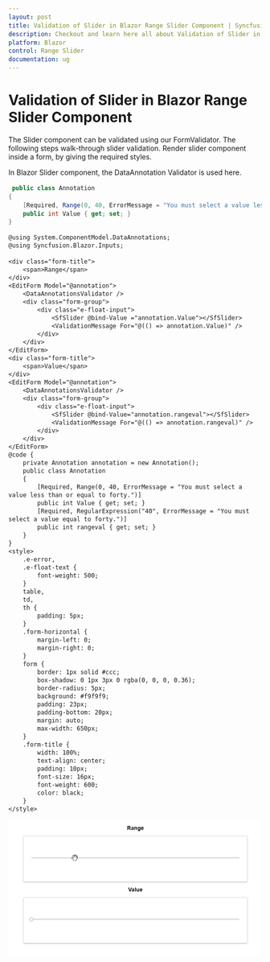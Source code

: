 ```yaml
---
layout: post
title: Validation of Slider in Blazor Range Slider Component | Syncfusion
description: Checkout and learn here all about Validation of Slider in Syncfusion Blazor Range Slider component and more.
platform: Blazor
control: Range Slider
documentation: ug
---
```


# Validation of Slider in Blazor Range Slider Component

The Slider component can be validated using our FormValidator. The following steps walk-through slider validation. Render slider component inside a form, by giving the required styles.

In Blazor Slider component, the DataAnnotation Validator is used here.

```csharp
 public class Annotation
{
    [Required, Range(0, 40, ErrorMessage = "You must select a value less than or equal to forty.")]
    public int Value { get; set; }
}
```

```cshtml
@using System.ComponentModel.DataAnnotations;
@using Syncfusion.Blazor.Inputs;

<div class="form-title">
    <span>Range</span>
</div>
<EditForm Model="@annotation">
    <DataAnnotationsValidator />
    <div class="form-group">
        <div class="e-float-input">
            <SfSlider @bind-Value ="annotation.Value"></SfSlider>
            <ValidationMessage For="@(() => annotation.Value)" />
        </div>
    </div>
</EditForm>
<div class="form-title">
    <span>Value</span>
</div>
<EditForm Model="@annotation">
    <DataAnnotationsValidator />
    <div class="form-group">
        <div class="e-float-input">
            <SfSlider @bind-Value="annotation.rangeval"></SfSlider>
            <ValidationMessage For="@(() => annotation.rangeval)" />
        </div>
    </div>
</EditForm>
@code {
    private Annotation annotation = new Annotation();
    public class Annotation
    {
        [Required, Range(0, 40, ErrorMessage = "You must select a value less than or equal to forty.")]
        public int Value { get; set; }
        [Required, RegularExpression("40", ErrorMessage = "You must select a value equal to forty.")]
        public int rangeval { get; set; }
    }
}
<style>
    .e-error,
    .e-float-text {
        font-weight: 500;
    }
    table,
    td,
    th {
        padding: 5px;
    }
    .form-horizontal {
        margin-left: 0;
        margin-right: 0;
    }
    form {
        border: 1px solid #ccc;
        box-shadow: 0 1px 3px 0 rgba(0, 0, 0, 0.36);
        border-radius: 5px;
        background: #f9f9f9;
        padding: 23px;
        padding-bottom: 20px;
        margin: auto;
        max-width: 650px;
    }
    .form-title {
        width: 100%;
        text-align: center;
        padding: 10px;
        font-size: 16px;
        font-weight: 600;
        color: black;
    }
</style>
```

![Validation in Blazor RangeSlider](./../images/blazor-rangeslider-validation.gif)